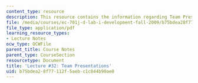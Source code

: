 ```yaml
---
content_type: resource
description: This resource contains the information regarding Team Presentations.
file: /media/courses/ec-701j-d-lab-i-development-fall-2009/b75bdea28f77112f5aebc1c844b90ae0_MITEC_701JF09_lec32_nb.pdf
file_type: application/pdf
learning_resource_types:
- Lecture Notes
ocw_type: OCWFile
parent_title: Course Notes
parent_type: CourseSection
resourcetype: Document
title: 'Lecture #32: Team Presentations'
uid: b75bdea2-8f77-112f-5aeb-c1c844b90ae0
---
```

